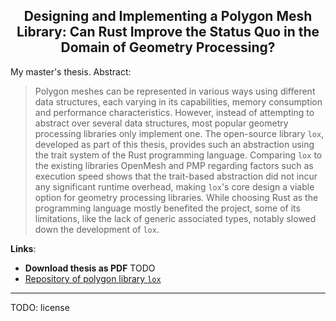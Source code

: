 <h2 align="center">
    Designing and Implementing a Polygon Mesh Library: Can Rust Improve the
    Status Quo in the Domain of Geometry Processing?
</h2>

My master's thesis. Abstract:

> Polygon meshes can be represented in various ways using different data structures, each varying in its capabilities, memory consumption and performance characteristics.
> However, instead of attempting to abstract over several data structures, most popular geometry processing libraries only implement one.
> The open-source library `lox`, developed as part of this thesis, provides such an abstraction using the trait system of the Rust programming language.
> Comparing `lox` to the existing libraries OpenMesh and PMP regarding factors such as execution speed shows that the trait-based abstraction did not incur any significant runtime overhead, making `lox`'s core design a viable option for geometry processing libraries.
> While choosing Rust as the programming language mostly benefited the project, some of its limitations, like the lack of generic associated types, notably slowed down the development of `lox`.


**Links**:
- **Download thesis as PDF** TODO
- [Repository of polygon library `lox`](https://github.com/LukasKalbertodt/lox)


---

TODO: license
